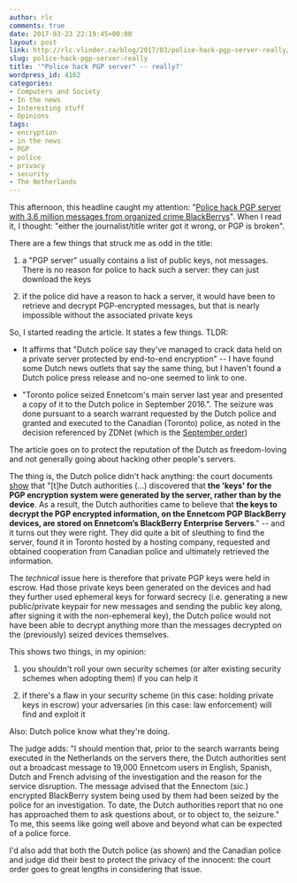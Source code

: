 ```yaml
---
author: rlc
comments: true
date: 2017-03-23 22:19:45+00:00
layout: post
link: http://rlc.vlinder.ca/blog/2017/03/police-hack-pgp-server-really/
slug: police-hack-pgp-server-really
title: '"Police hack PGP server" -- really?'
wordpress_id: 4162
categories:
- Computers and Society
- In the news
- Interesting stuff
- Opinions
tags:
- encryption
- in the news
- PGP
- police
- privacy
- security
- The Netherlands
---
```


This afternoon, this headline caught my attention: "[Police hack PGP server with 3.6 million messages from organized crime BlackBerrys](http://www.zdnet.com/article/police-hack-pgp-server-with-3-6-million-messages-from-organized-crime-blackberrys/)". When I read it, I thought: "either the journalist/title writer got it wrong, or PGP is broken".
<!-- more -->
There are a few things that struck me as odd in the title:




  1. a "PGP server" usually contains a list of public keys, not messages. There is no reason for police to hack such a server: they can just download the keys


  2. if the police did have a reason to hack a server, it would have been to retrieve and decrypt PGP-encrypted messages, but that is nearly impossible without the associated private keys


So, I started reading the article. It states a few things. TLDR: 
  * It affirms that "Dutch police say they've managed to crack data held on a private server protected by end-to-end encryption" -- I have found some Dutch news outlets that say the same thing, but I haven't found a Dutch police press release and no-one seemed to link to one.


  * "Toronto police seized Ennetcom's main server last year and presented a copy of it to the Dutch police in September 2016.". The seizure was done pursuant to a search warrant requested by the Dutch police and granted and executed to the Canadian (Toronto) police, as noted in the decision referenced by ZDNet (which is the [September order](https://www.canlii.org/en/on/onsc/doc/2016/2016onsc5699/2016onsc5699.html))



The article goes on to protect the reputation of the Dutch as freedom-loving and not generally going about hacking other people's servers.

The thing is, the Dutch police didn't hack anything: the court documents [show](https://www.canlii.org/en/on/onsc/doc/2016/2016onsc5699/2016onsc5699.html?searchUrlHash=AAAAAQADWzhdAAAAAAE&offset=1307) that "[t]he Dutch authorities (...) discovered that **the 'keys' for the PGP encryption system were generated by the server, rather than by the device**.  As a result, the Dutch authorities came to believe that **the keys to decrypt the PGP encrypted information, on the Ennetcom PGP BlackBerry devices, are stored on Ennetcom’s BlackBerry Enterprise Servers**." -- and it turns out they were right. They did quite a bit of sleuthing to find the server, found it in Toronto hosted by a hosting company, requested and obtained cooperation from Canadian police and ultimately retrieved the information.

The _technical_ issue here is therefore that private PGP keys were held in escrow. Had those private keys been generated on the devices and had they further used ephemeral keys for forward secrecy (i.e. generating a new public/private keypair for new messages and sending the public key along, after signing it with the non-ephemeral key), the Dutch police would not have been able to decrypt anything more than the messages decrypted on the (previously) seized devices themselves.

This shows two things, in my opinion:




  1. you shouldn't roll your own security schemes (or alter existing security schemes when adopting them) if you can help it


  2. if there's a flaw in your security scheme (in this case: holding private keys in escrow) your adversaries (in this case: law enforcement) will find and exploit it



Also: Dutch police know what they're doing.

The judge adds: "I should mention that, prior to the search warrants being executed in the Netherlands on the servers there, the Dutch authorities sent out a broadcast message to 19,000 Ennetcom users in English, Spanish, Dutch and French advising of the investigation and the reason for the service disruption.  The message advised that the Ennectom (_sic._) encrypted BlackBerry system being used by them had been seized by the police for an investigation.  To date, the Dutch authorities report that no one has approached them to ask questions about, or to object to, the seizure."
To me, this seems like going well above and beyond what can be expected of a police force.

I'd also add that both the Dutch police (as shown) and the Canadian police and judge did their best to protect the privacy of the innocent: the court order goes to great lengths in considering that issue.
